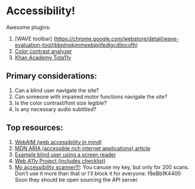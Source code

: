 # Accessibility!

Awesome plugins:

1. [WAVE toolbar] (https://chrome.google.com/webstore/detail/wave-evaluation-tool/jbbplnpkjmmeebjpijfedlgcdilocofh)
2. [Color contrast analyzer](https://chrome.google.com/webstore/detail/color-contrast-analyzer/dagdlcijhfbmgkjokkjicnnfimlebcll)
3. [Khan Academy Tota11y](https://khan.github.io/tota11y/)

## Primary considerations:

1. Can a blind user navigate the site?
2. Can someone with impaired motor functions navigate the site?
3. Is the color contrast/font size legible?
4. Is any necessary audio subtitled?

## Top resources:

1. [WebAIM (web accessibility in mind)](http://webaim.org/)
2. [MDN ARIA (accessible rich internet applications) article](https://developer.mozilla.org/en-US/docs/Web/Accessibility/ARIA)
3. [Example blind user using a screen reader](https://www.youtube.com/watch?v=UzffnbBex6c)
4. [Web A11y Project (includes checklist)](http://a11yproject.com/)
5. [My accessibility scanner!!!](https://github.com/hampshirecollege/a11y-eval-tool): You canuse my key, but only for 200 scans. Don't use it more than that or I'll block it for everyone: f8eBb1K4400 Soon they should be open sourcing the API server.
